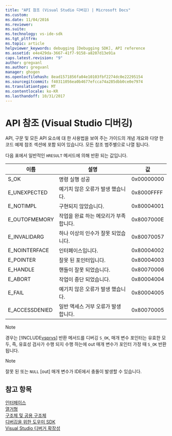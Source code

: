 ```yaml
---
title: "API 참조 (Visual Studio 디버깅) | Microsoft Docs"
ms.custom: 
ms.date: 11/04/2016
ms.reviewer: 
ms.suite: 
ms.technology: vs-ide-sdk
ms.tgt_pltfrm: 
ms.topic: article
helpviewer_keywords: debugging [Debugging SDK], API reference
ms.assetid: e4e429da-3667-41f7-9158-a8207d13e91a
caps.latest.revision: "9"
author: gregvanl
ms.author: gregvanl
manager: ghogen
ms.openlocfilehash: 8ead1571856fa04e10103fbf2274dc0e22295154
ms.sourcegitcommit: f40311056ea0b4677efcca74a285dbb0ce0e7974
ms.translationtype: MT
ms.contentlocale: ko-KR
ms.lasthandoff: 10/31/2017
---
```

# <a name="api-reference-visual-studio-debugging"></a>API 참조 (Visual Studio 디버깅)
API, 구문 및 모든 API 요소에 대 한 사용법을 보여 주는 가이드의 개념 개요와 다양 한 코드 예제 참조 섹션에 포함 되어 있습니다. 모든 참조 범주별으로 나열 됩니다.  
  
 다음 표에서 일반적인 `HRESULT` 메서드에 의해 반환 되는 값입니다.  
  
|이름|설명|값|  
|----------|-----------------|-----------|  
|S_OK|명령 실행 성공|0x00000000|  
|E_UNEXPECTED|예기치 않은 오류가 발생 했습니다.|0x8000FFFF|  
|E_NOTIMPL|구현되지 않았습니다.|0x80004001|  
|E_OUTOFMEMORY|작업을 완료 하는 메모리가 부족 합니다.|0x8007000E|  
|E_INVALIDARG|하나 이상의 인수가 잘못 되었습니다.|0x80070057|  
|E_NOINTERFACE|인터페이스입니다.|0x80004002|  
|E_POINTER|잘못 된 포인터입니다.|0x80004003|  
|E_HANDLE|핸들이 잘못 되었습니다.|0x80070006|  
|E_ABORT|작업이 중단 되었습니다.|0x80004004|  
|E_FAIL|예기치 않은 오류가 발생 했습니다.|0x80004005|  
|E_ACCESSDENIED|일반 액세스 거부 오류가 발생 합니다.|0x80070005|  
  
> [!NOTE]
>  경우는 [!INCLUDE[vsprvs](../../../code-quality/includes/vsprvs_md.md)] 반환 메서드를 디버깅 `S_OK`, 매개 변수 포인터는 유효한 모두, 즉, 유효성 검사가 수행 되지 수행 하는에 out 매개 변수가 포인터 가정 때 `S_OK` 반환 됩니다.  
  
> [!NOTE]
>  잘못 된 또는 `NULL` [out] 매개 변수가 IDE에서 충돌이 발생할 수 있습니다.  
  
## <a name="see-also"></a>참고 항목  
 [인터페이스](../../../extensibility/debugger/reference/interfaces-visual-studio-debugging.md)   
 [열거형](../../../extensibility/debugger/reference/enumerations-visual-studio-debugging.md)   
 [구조체 및 공용 구조체](../../../extensibility/debugger/reference/structures-and-unions.md)   
 [디버깅을 위한 도우미 SDK](../../../extensibility/debugger/reference/sdk-helpers-for-debugging.md)   
 [Visual Studio 디버거 확장성](../../../extensibility/debugger/visual-studio-debugger-extensibility.md)